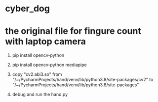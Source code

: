 # cyber_dog
# the original file for fingure count with laptop camera

1. pip install opencv-python

2. pip install opencv-python mediapipe

3. copy "cv2.abi3.so" from "/~/PycharmProjects/hand/venv/lib/python3.8/site-packages/cv2" to "/~/PycharmProjects/hand/venv/lib/python3.8/site-packages"

4. debug and run the hand.py
